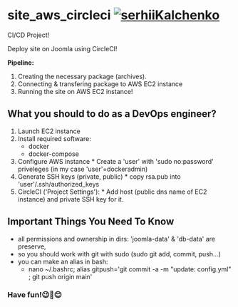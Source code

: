 # site_aws_circleci [![serhiiKalchenko](https://circleci.com/gh/serhiiKalchenko/site_aws_circleci.svg?style=svg)](https://app.circleci.com/pipelines/github/serhiiKalchenko/site_aws_circleci)

CI/CD Project!

Deploy site on Joomla using CircleCI!

**Pipeline:**
1. Creating the necessary package (archives).
2. Connecting & transfering package to AWS EC2 instance
3. Running the site on AWS EC2 instance!

## What you should to do as a DevOps engineer?
1. Launch EC2 instance
2. Install required software:
    * docker
    * docker-compose
3. Configure AWS instance
		* Create a 'user' with 'sudo no:password' priveleges (in my case 'user'=dockeradmin)
4. Generate SSH keys (private, public)
		* copy rsa.pub into 'user'/.ssh/authorized_keys
5. CircleCI ('Project Settings'):
		* Add host (public dns name of EC2 instance) and private SSH key for it.

## Important Things You Need To Know
  * all permissions and ownership in dirs: 'joomla-data' & 'db-data' are preserve, 
  * so you should work with git with sudo (sudo git add, commit, push...)
  * you can make an alias in bash:
  	* nano ~/.bashrc; alias gitpush='git commit -a -m "update: config.yml" ; git push origin main'

### Have fun!:wink::hugs::blush:  
